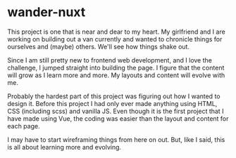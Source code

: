 # wander-nuxt

This project is one that is near and dear to my heart. My girlfriend and I are working on building out a van currently and wanted to chronicle things for ourselves and (maybe) others. We'll see how things shake out. 

Since I am still pretty new to frontend web development, and I love the challenge, I jumped straight into building the page. I figure that the content will grow as I learn more and more. My layouts and content will evolve with me. 

Probably the hardest part of this project was figuring out how I wanted to design it. Before this project I had only ever made anything using HTML, CSS (including scss) and vanilla JS. Even though it is the first project that I have made using Vue, the coding was easier than the layout and content for each page. 

I may have to start wireframing things from here on out. But, like I said, this is all about learning more and evolving.

